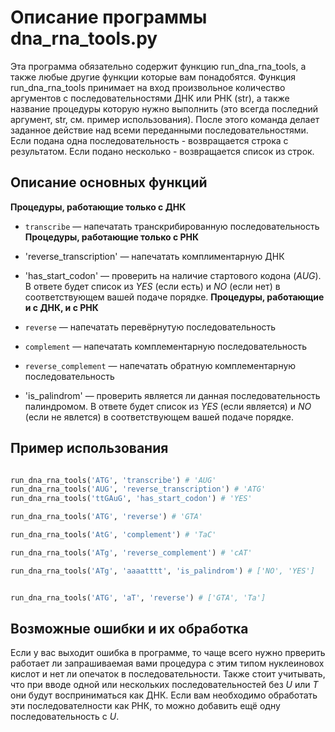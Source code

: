 # Описание программы dna_rna_tools.py
Эта программа обязательно содержит функцию run_dna_rna_tools, а также любые другие функции которые вам понадобятся. Функция run_dna_rna_tools принимает на вход произвольное количество аргументов с последовательностями ДНК или РНК (str), а также название процедуры которую нужно выполнить (это всегда последний аргумент, str, см. пример использования). После этого команда делает заданное действие над всеми переданными последовательностями. Если подана одна последовательность - возвращается строка с результатом. Если подано несколько - возвращается список из строк.
## Описание основных функций
**Процедуры, работающие только с ДНК**
- `transcribe` — напечатать транскрибированную последовательность
**Процедуры, работающие только с РНК**
- 'reverse_transcription' — напечатать комплиментарную ДНК
- 'has_start_codon' — проверить на наличие стартового кодона (*AUG*).  В ответе будет список из *YES* (если есть) и *NO* (если нет)  в соответствующем вашей подаче порядке.
**Процедуры, работающие и с ДНК, и с РНК**
- `reverse` — напечатать перевёрнутую последовательность

- `complement` — напечатать комплементарную последовательность

- `reverse_complement` — напечатать обратную комплементарную последовательность
  
- 'is_palindrom' — проверить является ли данная последовательность палиндромом. В ответе будет список из *YES* (если является) и *NO* (если не явлется)  в соответствующем вашей подаче порядке.

## Пример использования
```python

run_dna_rna_tools('ATG', 'transcribe') # 'AUG'
run_dna_rna_tools('AUG', 'reverse_transcription') # 'ATG'
run_dna_rna_tools('ttGAuG', 'has_start_codon') # 'YES'

run_dna_rna_tools('ATG', 'reverse') # 'GTA'

run_dna_rna_tools('AtG', 'complement') # 'TaC'

run_dna_rna_tools('ATg', 'reverse_complement') # 'cAT'

run_dna_rna_tools('ATg', 'aaaatttt', 'is_palindrom') # ['NO', 'YES']


run_dna_rna_tools('ATG', 'aT', 'reverse') # ['GTA', 'Ta']

```

## Возможные ошибки и их обработка
Если у вас выходит ошибка в программе, то чаще всего нужно прверить работает ли запрашиваемая вами процедура с этим типом нуклеиновох кислот и нет ли опечаток в последовательности. Также стоит учитывать, что при вводе одной или нескольких последовательностей без *U* или *Т* они будут восприниматься как ДНК. Если вам необходимо обработать эти последователности как РНК, то можно добавить ещё одну последовательность с *U*. 

